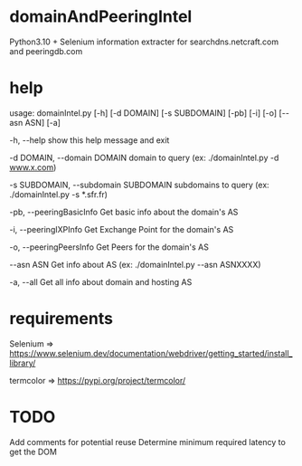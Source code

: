 # domainAndPeeringIntel
Python3.10 + Selenium information extracter for searchdns.netcraft.com and peeringdb.com

# help

usage: domainIntel.py [-h] [-d DOMAIN] [-s SUBDOMAIN] [-pb] [-i] [-o] [--asn ASN] [-a]

  -h, --help            show this help message and exit
  
  -d DOMAIN, --domain DOMAIN  domain to query (ex: ./domainIntel.py -d www.x.com)
  
  -s SUBDOMAIN, --subdomain SUBDOMAIN  subdomains to query (ex: ./domainIntel.py -s *.sfr.fr)
  
  -pb, --peeringBasicInfo  Get basic info about the domain's AS
  
  -i, --peeringIXPInfo  Get Exchange Point for the domain's AS
  
  -o, --peeringPeersInfo  Get Peers for the domain's AS
  
  --asn ASN             Get info about AS (ex: ./domainIntel.py --asn ASNXXXX)
  
  -a, --all             Get all info about domain and hosting AS
  

# requirements

Selenium => https://www.selenium.dev/documentation/webdriver/getting_started/install_library/

termcolor => https://pypi.org/project/termcolor/


# TODO

Add comments for potential reuse
Determine minimum required latency to get the DOM
